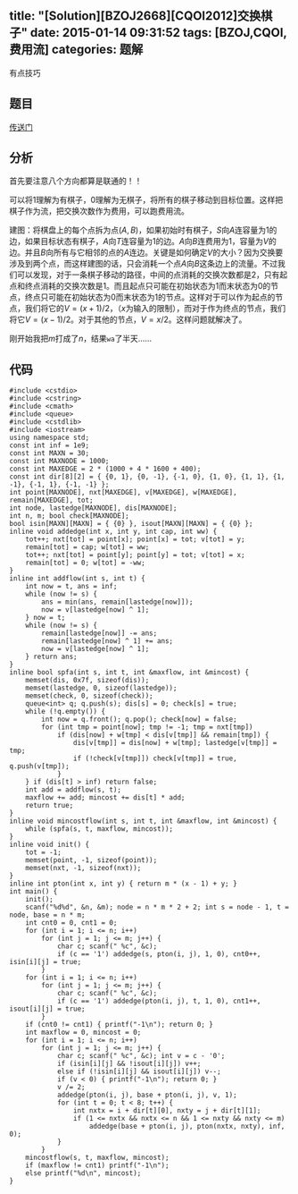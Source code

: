 title: "[Solution][BZOJ2668][CQOI2012]交换棋子"
date: 2015-01-14 09:31:52
tags: [BZOJ,CQOI,费用流]
categories: 题解
---
有点技巧
<!--more-->
## 题目
[传送门](http://www.lydsy.com/JudgeOnline/problem.php?id=2668)

## 分析
首先要注意八个方向都算是联通的！！

可以将$1$理解为有棋子，$0$理解为无棋子，将所有的棋子移动到目标位置。这样把棋子作为流，把交换次数作为费用，可以跑费用流。

建图：将棋盘上的每个点拆为点$(A,B)$，如果初始时有棋子，$S$向$A$连容量为$1$的边，如果目标状态有棋子，$A$向$T$连容量为$1$的边。$A$向$B$连费用为$1$，容量为$V$的边。并且$B$向所有与它相邻的点的$A$连边。关键是如何确定$V$的大小？因为交换要涉及到两个点，而这样建图的话，只会消耗一个点$A$向$B$这条边上的流量。不过我们可以发现，对于一条棋子移动的路径，中间的点消耗的交换次数都是$2$，只有起点和终点消耗的交换次数是$1$。而且起点只可能在初始状态为$1$而末状态为$0$的节点，终点只可能在初始状态为$0$而末状态为$1$的节点。这样对于可以作为起点的节点，我们将它的$V=(x+1)/2$，（$x$为输入的限制），而对于作为终点的节点，我们将它$V=(x-1)/2$。对于其他的节点，$V=x/2$。这样问题就解决了。

刚开始我把$m$打成了$n$，结果`wa`了半天……

## 代码
```
#include <cstdio>
#include <cstring>
#include <cmath>
#include <queue>
#include <cstdlib>
#include <iostream>
using namespace std;
const int inf = 1e9;
const int MAXN = 30;
const int MAXNODE = 1000;
const int MAXEDGE = 2 * (1000 + 4 * 1600 + 400);
const int dir[8][2] = { {0, 1}, {0, -1}, {-1, 0}, {1, 0}, {1, 1}, {1, -1}, {-1, 1}, {-1, -1} };
int point[MAXNODE], nxt[MAXEDGE], v[MAXEDGE], w[MAXEDGE], remain[MAXEDGE], tot;
int node, lastedge[MAXNODE], dis[MAXNODE];
int n, m; bool check[MAXNODE];
bool isin[MAXN][MAXN] = { {0} }, isout[MAXN][MAXN] = { {0} };
inline void addedge(int x, int y, int cap, int ww) {
    tot++; nxt[tot] = point[x]; point[x] = tot; v[tot] = y;
    remain[tot] = cap; w[tot] = ww;
    tot++; nxt[tot] = point[y]; point[y] = tot; v[tot] = x;
    remain[tot] = 0; w[tot] = -ww;
}
inline int addflow(int s, int t) {
    int now = t, ans = inf;
    while (now != s) {
        ans = min(ans, remain[lastedge[now]]);
        now = v[lastedge[now] ^ 1];
    } now = t;
    while (now != s) {
        remain[lastedge[now]] -= ans;
        remain[lastedge[now] ^ 1] += ans;
        now = v[lastedge[now] ^ 1];
    } return ans;
}
inline bool spfa(int s, int t, int &maxflow, int &mincost) {
    memset(dis, 0x7f, sizeof(dis));
    memset(lastedge, 0, sizeof(lastedge));
    memset(check, 0, sizeof(check));
    queue<int> q; q.push(s); dis[s] = 0; check[s] = true;
    while (!q.empty()) {
        int now = q.front(); q.pop(); check[now] = false;
        for (int tmp = point[now]; tmp != -1; tmp = nxt[tmp])
            if (dis[now] + w[tmp] < dis[v[tmp]] && remain[tmp]) {
                dis[v[tmp]] = dis[now] + w[tmp]; lastedge[v[tmp]] = tmp;
                if (!check[v[tmp]]) check[v[tmp]] = true, q.push(v[tmp]);
            }
    } if (dis[t] > inf) return false; 
    int add = addflow(s, t);
    maxflow += add; mincost += dis[t] * add;
    return true;
}
inline void mincostflow(int s, int t, int &maxflow, int &mincost) {
    while (spfa(s, t, maxflow, mincost));
}
inline void init() {
    tot = -1; 
    memset(point, -1, sizeof(point));
    memset(nxt, -1, sizeof(nxt));
}
inline int pton(int x, int y) { return m * (x - 1) + y; }
int main() {
    init();
    scanf("%d%d", &n, &m); node = n * m * 2 + 2; int s = node - 1, t = node, base = n * m;
    int cnt0 = 0, cnt1 = 0;
    for (int i = 1; i <= n; i++) 
        for (int j = 1; j <= m; j++) {
            char c; scanf(" %c", &c);
            if (c == '1') addedge(s, pton(i, j), 1, 0), cnt0++, isin[i][j] = true;
        }
    for (int i = 1; i <= n; i++)
        for (int j = 1; j <= m; j++) {
            char c; scanf(" %c", &c);
            if (c == '1') addedge(pton(i, j), t, 1, 0), cnt1++, isout[i][j] = true;
        }
    if (cnt0 != cnt1) { printf("-1\n"); return 0; }
    int maxflow = 0, mincost = 0;
    for (int i = 1; i <= n; i++) 
        for (int j = 1; j <= m; j++) {
            char c; scanf(" %c", &c); int v = c - '0';
            if (isin[i][j] && !isout[i][j]) v++; 
            else if (!isin[i][j] && isout[i][j]) v--;
            if (v < 0) { printf("-1\n"); return 0; }
            v /= 2;
            addedge(pton(i, j), base + pton(i, j), v, 1);
            for (int t = 0; t < 8; t++) {
                int nxtx = i + dir[t][0], nxty = j + dir[t][1];
                if (1 <= nxtx && nxtx <= n && 1 <= nxty && nxty <= m)
                    addedge(base + pton(i, j), pton(nxtx, nxty), inf, 0);
            }
        }
    mincostflow(s, t, maxflow, mincost);
    if (maxflow != cnt1) printf("-1\n");
    else printf("%d\n", mincost);
}
```